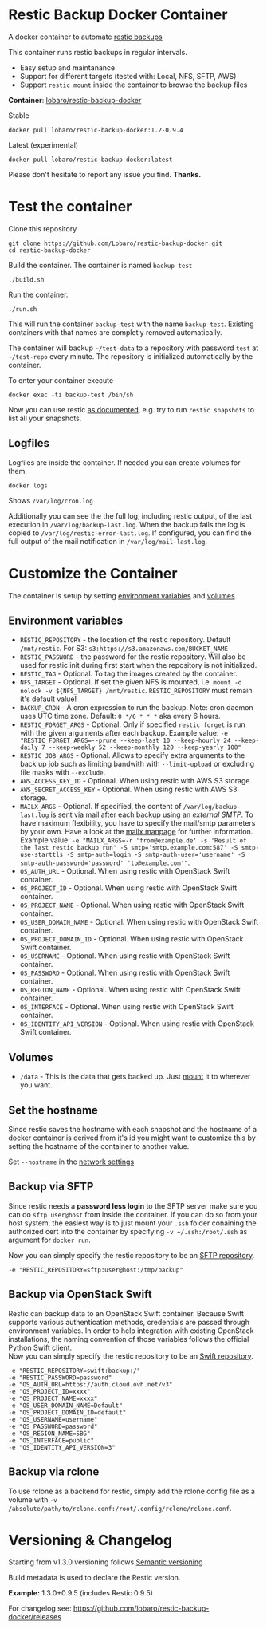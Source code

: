# Restic Backup Docker Container
A docker container to automate [restic backups](https://restic.github.io/)

This container runs restic backups in regular intervals. 

* Easy setup and maintanance
* Support for different targets (tested with: Local, NFS, SFTP, AWS)
* Support `restic mount` inside the container to browse the backup files

**Container**: [lobaro/restic-backup-docker](https://hub.docker.com/r/lobaro/restic-backup-docker/)

Stable
```
docker pull lobaro/restic-backup-docker:1.2-0.9.4
```

Latest (experimental)
```
docker pull lobaro/restic-backup-docker:latest
```

Please don't hesitate to report any issue you find. **Thanks.**

# Test the container

Clone this repository

```
git clone https://github.com/Lobaro/restic-backup-docker.git
cd restic-backup-docker
```

Build the container. The container is named `backup-test`
```
./build.sh
```

Run the container.
```
./run.sh
```

This will run the container `backup-test` with the name  `backup-test`. Existing containers with that names are completly removed automatically.

The container will backup `~/test-data` to a repository with password `test` at `~/test-repo` every minute. The repository is initialized automatically by the container.

To enter your container execute

```
docker exec -ti backup-test /bin/sh
```

Now you can use restic [as documented](https://restic.readthedocs.io/en/stable/), e.g. try to run `restic snapshots` to list all your snapshots.

## Logfiles
Logfiles are inside the container. If needed you can create volumes for them.

```
docker logs
```
Shows `/var/log/cron.log`

Additionally you can see the the full log, including restic output, of the last execution in `/var/log/backup-last.log`. When the backup fails the log is copied to `/var/log/restic-error-last.log`. If configured, you can find the full output of the mail notification in `/var/log/mail-last.log`.

# Customize the Container

The container is setup by setting [environment variables](https://docs.docker.com/engine/reference/run/#/env-environment-variables) and [volumes](https://docs.docker.com/engine/reference/run/#volume-shared-filesystems).

## Environment variables

* `RESTIC_REPOSITORY` - the location of the restic repository. Default `/mnt/restic`. For S3: `s3:https://s3.amazonaws.com/BUCKET_NAME`
* `RESTIC_PASSWORD` - the password for the restic repository. Will also be used for restic init during first start when the repository is not initialized.
* `RESTIC_TAG` - Optional. To tag the images created by the container.
* `NFS_TARGET` - Optional. If set the given NFS is mounted, i.e. `mount -o nolock -v ${NFS_TARGET} /mnt/restic`. `RESTIC_REPOSITORY` must remain it's default value!
* `BACKUP_CRON` - A cron expression to run the backup. Note: cron daemon uses UTC time zone. Default: `0 */6 * * *` aka every 6 hours.
* `RESTIC_FORGET_ARGS` - Optional. Only if specified `restic forget` is run with the given arguments after each backup. Example value: `-e "RESTIC_FORGET_ARGS=--prune --keep-last 10 --keep-hourly 24 --keep-daily 7 --keep-weekly 52 --keep-monthly 120 --keep-yearly 100"`
* `RESTIC_JOB_ARGS` - Optional. Allows to specify extra arguments to the back up job such as limiting bandwith with `--limit-upload` or excluding file masks with `--exclude`.
* `AWS_ACCESS_KEY_ID` - Optional. When using restic with AWS S3 storage.
* `AWS_SECRET_ACCESS_KEY` - Optional. When using restic with AWS S3 storage.
* `MAILX_ARGS` - Optional. If specified, the content of `/var/log/backup-last.log` is sent via mail after each backup using an *external SMTP*. To have maximum flexibility, you have to specify the mail/smtp parameters by your own. Have a look at the [mailx manpage](https://linux.die.net/man/1/mailx) for further information. Example value: `-e "MAILX_ARGS=-r 'from@example.de' -s 'Result of the last restic backup run' -S smtp='smtp.example.com:587' -S smtp-use-starttls -S smtp-auth=login -S smtp-auth-user='username' -S smtp-auth-password='password' 'to@example.com'"`.
* `OS_AUTH_URL` - Optional. When using restic with OpenStack Swift container.
* `OS_PROJECT_ID` - Optional. When using restic with OpenStack Swift container.
* `OS_PROJECT_NAME` - Optional. When using restic with OpenStack Swift container.
* `OS_USER_DOMAIN_NAME` - Optional. When using restic with OpenStack Swift container.
* `OS_PROJECT_DOMAIN_ID` - Optional. When using restic with OpenStack Swift container.
* `OS_USERNAME` - Optional. When using restic with OpenStack Swift container.
* `OS_PASSWORD` - Optional. When using restic with OpenStack Swift container.
* `OS_REGION_NAME` - Optional. When using restic with OpenStack Swift container.
* `OS_INTERFACE` - Optional. When using restic with OpenStack Swift container.
* `OS_IDENTITY_API_VERSION` - Optional. When using restic with OpenStack Swift container.

## Volumes

* `/data` - This is the data that gets backed up. Just [mount](https://docs.docker.com/engine/reference/run/#volume-shared-filesystems) it to wherever you want.

## Set the hostname

Since restic saves the hostname with each snapshot and the hostname of a docker container is derived from it's id you might want to customize this by setting the hostname of the container to another value.

Set `--hostname` in the [network settings](https://docs.docker.com/engine/reference/run/#network-settings)

## Backup via SFTP

Since restic needs a **password less login** to the SFTP server make sure you can do `sftp user@host` from inside the container. If you can do so from your host system, the easiest way is to just mount your `.ssh` folder conaining the authorized cert into the container by specifying `-v ~/.ssh:/root/.ssh` as argument for `docker run`.

Now you can simply specify the restic repository to be an [SFTP repository](https://restic.readthedocs.io/en/stable/Manual/#create-an-sftp-repository).

```
-e "RESTIC_REPOSITORY=sftp:user@host:/tmp/backup"
```

## Backup via OpenStack Swift

Restic can backup data to an OpenStack Swift container. Because Swift supports various authentication methods, credentials are passed through environment variables. In order to help integration with existing OpenStack installations, the naming convention of those variables follows the official Python Swift client.  
Now you can simply specify the restic repository to be an [Swift repository](https://restic.readthedocs.io/en/latest/030_preparing_a_new_repo.html#openstack-swift).

```
-e "RESTIC_REPOSITORY=swift:backup:/"
-e "RESTIC_PASSWORD=password"
-e "OS_AUTH_URL=https://auth.cloud.ovh.net/v3"
-e "OS_PROJECT_ID=xxxx"
-e "OS_PROJECT_NAME=xxxx"
-e "OS_USER_DOMAIN_NAME=Default"
-e "OS_PROJECT_DOMAIN_ID=default"
-e "OS_USERNAME=username"
-e "OS_PASSWORD=password"
-e "OS_REGION_NAME=SBG"
-e "OS_INTERFACE=public"
-e "OS_IDENTITY_API_VERSION=3"
```

## Backup via rclone

To use rclone as a backend for restic, simply add the rclone config file as a volume with `-v /absolute/path/to/rclone.conf:/root/.config/rclone/rclone.conf`.

# Versioning & Changelog

Starting from v1.3.0 versioning follows [Semantic versioning](http://semver.org/)

Build metadata is used to declare the Restic version.

**Example:** 1.3.0+0.9.5 (includes Restic 0.9.5)

For changelog see: https://github.com/lobaro/restic-backup-docker/releases
